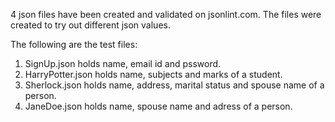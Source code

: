 4 json files have been created and validated on jsonlint.com.
The files were created to try out different json values.

The following are the test files:
1. SignUp.json holds name, email id and pssword.
2. HarryPotter.json holds name, subjects and marks of a student.
3. Sherlock.json holds name, address, marital status and spouse name of a person.
4. JaneDoe.json holds name, spouse name and adress of a person.
